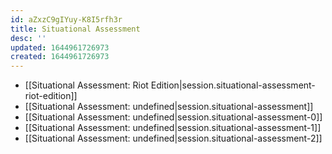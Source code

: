 ```yaml
---
id: aZxzC9gIYuy-K8I5rfh3r
title: Situational Assessment
desc: ''
updated: 1644961726973
created: 1644961726973
---
```


- [[Situational Assessment:  Riot Edition|session.situational-assessment-riot-edition]]
- [[Situational Assessment: undefined|session.situational-assessment]]
- [[Situational Assessment: undefined|session.situational-assessment-0]]
- [[Situational Assessment: undefined|session.situational-assessment-1]]
- [[Situational Assessment: undefined|session.situational-assessment-2]]
